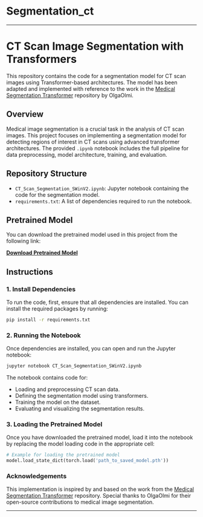 # Segmentation_ct

---

# CT Scan Image Segmentation with Transformers

This repository contains the code for a segmentation model for CT scan images using Transformer-based architectures. The model has been adapted and implemented with reference to the work in the [Medical Segmentation Transformer](https://github.com/OlgaOlmi/medical_seg_transformer/tree/main) repository by OlgaOlmi.

## Overview

Medical image segmentation is a crucial task in the analysis of CT scan images. This project focuses on implementing a segmentation model for detecting regions of interest in CT scans using advanced transformer architectures. The provided `.ipynb` notebook includes the full pipeline for data preprocessing, model architecture, training, and evaluation.

## Repository Structure

- `CT_Scan_Segmentation_SWinV2.ipynb`: Jupyter notebook containing the code for the segmentation model.
- `requirements.txt`: A list of dependencies required to run the notebook.
  
## Pretrained Model

You can download the pretrained model used in this project from the following link:

[**Download Pretrained Model**](https://drive.google.com/drive/folders/1mWPQwZf68XFQeSf7Zn-X6cvg-8S1s0W-?usp=sharing)

## Instructions

### 1. Install Dependencies

To run the code, first, ensure that all dependencies are installed. You can install the required packages by running:

```bash
pip install -r requirements.txt
```

### 2. Running the Notebook

Once dependencies are installed, you can open and run the Jupyter notebook:

```bash
jupyter notebook CT_Scan_Segmentation_SWinV2.ipynb
```

The notebook contains code for:
- Loading and preprocessing CT scan data.
- Defining the segmentation model using transformers.
- Training the model on the dataset.
- Evaluating and visualizing the segmentation results.

### 3. Loading the Pretrained Model

Once you have downloaded the pretrained model, load it into the notebook by replacing the model loading code in the appropriate cell:

```python
# Example for loading the pretrained model
model.load_state_dict(torch.load('path_to_saved_model.pth'))
```

### Acknowledgements

This implementation is inspired by and based on the work from the [Medical Segmentation Transformer](https://github.com/OlgaOlmi/medical_seg_transformer/tree/main) repository. Special thanks to OlgaOlmi for their open-source contributions to medical image segmentation.

---
